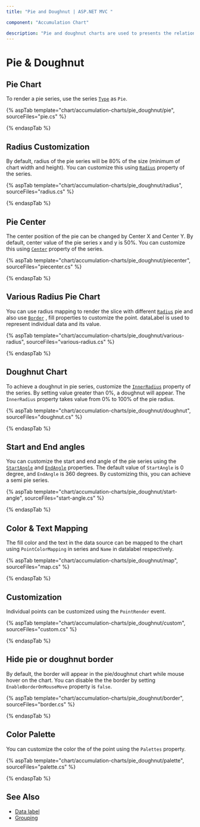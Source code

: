 ```yaml
---
title: "Pie and Doughnut | ASP.NET MVC "

component: "Accumulation Chart"

description: "Pie and doughnut charts are used to presents the relationship of different parts of data and also known biggest data easily"
---
```


# Pie & Doughnut

## Pie Chart

To render a pie series, use the series [`Type`](https://help.syncfusion.com/cr/aspnetcore-js2/Syncfusion.EJ2.Charts.AccumulationSeries.html#Syncfusion_EJ2_Charts_AccumulationSeries_Type)
as `Pie`.

{% aspTab template="chart/accumulation-charts/pie_doughnut/pie", sourceFiles="pie.cs" %}

{% endaspTab %}

## Radius Customization

By default, radius of the pie series will be 80% of the size (minimum of chart width and height).
You can customize this using [`Radius`](https://help.syncfusion.com/cr/aspnetcore-js2/Syncfusion.EJ2.Charts.AccumulationSeries.html#Syncfusion_EJ2_Charts_AccumulationSeries_Radius)
property of the series.

{% aspTab template="chart/accumulation-charts/pie_doughnut/radius", sourceFiles="radius.cs" %}

{% endaspTab %}

## Pie Center

The center position of the pie can be changed by Center X and Center Y. By default, center value of the pie series x and y is 50%. You can customize this using [`Center`](https://help.syncfusion.com/cr/aspnetcore-js2/Syncfusion.EJ2.Charts.AccumulationChart.html#Syncfusion_EJ2_Charts_AccumulationChart_Center) property of the series.

{% aspTab template="chart/accumulation-charts/pie_doughnut/piecenter", sourceFiles="piecenter.cs" %}

{% endaspTab %}

## Various Radius Pie Chart

You can use radius mapping to render the slice with different [`Radius`](https://help.syncfusion.com/cr/aspnetcore-js2/Syncfusion.EJ2.Charts.AccumulationSeries.html#Syncfusion_EJ2_Charts_AccumulationSeries_Radius) pie and also use [`Border`](https://help.syncfusion.com/cr/aspnetcore-js2/Syncfusion.EJ2.Charts.AccumulationSeries.html#Syncfusion_EJ2_Charts_AccumulationSeries_Border) , fill properties to customize the point. dataLabel is used to represent individual data and its value.

{% aspTab template="chart/accumulation-charts/pie_doughnut/various-radius", sourceFiles="various-radius.cs" %}

{% endaspTab %}

## Doughnut Chart

To achieve a doughnut in pie series, customize the [`InnerRadius`](https://help.syncfusion.com/cr/aspnetcore-js2/Syncfusion.EJ2.Charts.AccumulationSeries.html#Syncfusion_EJ2_Charts_AccumulationSeries_InnerRadius)
property of the series. By setting value greater than 0%, a doughnut will appear.
The `InnerRadius` property takes value from 0% to 100% of the pie radius.

{% aspTab template="chart/accumulation-charts/pie_doughnut/doughnut", sourceFiles="doughnut.cs" %}

{% endaspTab %}

## Start and End angles

You can customize the start and end angle of the pie series using the
[`StartAngle`](https://help.syncfusion.com/cr/aspnetcore-js2/Syncfusion.EJ2.Charts.AccumulationSeries.html#Syncfusion_EJ2_Charts_AccumulationSeries_StartAngle) and
[`EndAngle`](https://help.syncfusion.com/cr/aspnetcore-js2/Syncfusion.EJ2.Charts.AccumulationSeries.html#Syncfusion_EJ2_Charts_AccumulationSeries_EndAngle)
properties. The default value of  `StartAngle` is 0 degree, and `EndAngle` is 360 degrees. By customizing this,
you can achieve a semi pie series.

{% aspTab template="chart/accumulation-charts/pie_doughnut/start-angle", sourceFiles="start-angle.cs" %}

{% endaspTab %}

## Color & Text Mapping

The fill color and the text in the data source can be mapped to the chart using `PointColorMapping` in series and
`Name` in datalabel respectively.

{% aspTab template="chart/accumulation-charts/pie_doughnut/map", sourceFiles="map.cs" %}

{% endaspTab %}

## Customization

Individual points can be customized using the `PointRender` event.

{% aspTab template="chart/accumulation-charts/pie_doughnut/custom", sourceFiles="custom.cs" %}

{% endaspTab %}

## Hide pie or doughnut border

By default, the border will appear in the pie/doughnut chart while mouse hover on the chart. You can disable the the border by
setting `EnableBorderOnMouseMove` property is `false`.

{% aspTab template="chart/accumulation-charts/pie_doughnut/border", sourceFiles="border.cs" %}

{% endaspTab %}

## Color Palette

You can customize the color the of the point using the `Palettes` property.

{% aspTab template="chart/accumulation-charts/pie_doughnut/palette", sourceFiles="palette.cs" %}

{% endaspTab %}

## See Also

* [Data label](./data-label/)
* [Grouping](./grouping/)